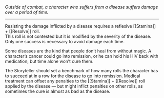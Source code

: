 
_Outside of combat, a character who suffers from a disease suffers damage over a period of time._

---

Resisting the damage inflicted by a disease requires a reflexive [[Stamina]] + [[Resolve]] roll.\
This roll is not contested but it is modified by the severity of the disease. Only one success is necessary to avoid damage each time.

Some diseases are the kind that people don’t heal from without magic. A character’s cancer could go into remission, or he can hold his HIV back with medication, but time alone won’t cure them.

The Storyteller should set a benchmark of how many rolls the character has to succeed at in a row for the disease to go into remission. Medical treatment can offset any penalties to the [[Stamina]] + [[Resolve]] roll applied by the disease — but might inflict penalties on other rolls, as sometimes the cure is almost as bad as the disease.